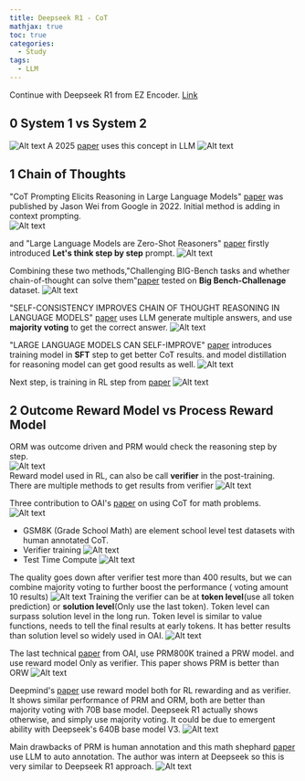 ```yaml
---
title: Deepseek R1 - CoT
mathjax: true
toc: true
categories:
  - Study
tags:
  - LLM
---
```


Continue with Deepseek R1 from EZ Encoder. [Link](https://www.youtube.com/watch?v=JHrt8_YnmWA)

## 0 System 1 vs System 2
![Alt text](/assets/images/2025/25-03-01-DeepseekR1-3_files/system12.png)
A 2025 [paper](https://arxiv.org/pdf/2502.12470) uses this concept in LLM
![Alt text](/assets/images/2025/25-03-01-DeepseekR1-3_files/system25.png)

## 1 Chain of Thoughts
"CoT Prompting Elicits Reasoning
in Large Language Models" [paper](https://arxiv.org/pdf/2201.11903) was published by Jason Wei from Google in 2022. Initial method is adding in context prompting.  
![Alt text](/assets/images/2025/25-03-01-DeepseekR1-3_files/cot1.png)

and "Large Language Models are Zero-Shot Reasoners" [paper]() firstly introduced **Let's think step by step** prompt.
![Alt text](/assets/images/2025/25-03-01-DeepseekR1-3_files/cot2.png)

Combining these two methods,"Challenging BIG-Bench tasks and
whether chain-of-thought can solve them"[paper](https://arxiv.org/pdf/2210.09261) tested on **Big Bench-Challenage** dataset.
![Alt text](/assets/images/2025/25-03-01-DeepseekR1-3_files/cot3.png)

"SELF-CONSISTENCY IMPROVES CHAIN OF THOUGHT
REASONING IN LANGUAGE MODELS" [paper](https://arxiv.org/pdf/2203.11171) uses LLM generate multiple answers, and use **majority voting** to get the correct answer.
![Alt text](/assets/images/2025/25-03-01-DeepseekR1-3_files/cot4.png)

"LARGE LANGUAGE MODELS CAN SELF-IMPROVE" [paper](https://arxiv.org/pdf/2210.11610) introduces training model in **SFT** step to get better CoT results. and model distillation for reasoning model can get good results as well. 
![Alt text](/assets/images/2025/25-03-01-DeepseekR1-3_files/cot5.png)

Next step, is training in RL step from [paper](https://arxiv.org/pdf/2412.14135)
![Alt text](/assets/images/2025/25-03-01-DeepseekR1-3_files/cot6.png)

## 2 Outcome Reward Model vs Process Reward Model
ORM was outcome driven and PRM would check the reasoning step by step.  
![Alt text](/assets/images/2025/25-03-01-DeepseekR1-3_files/orm-prm.png)  
Reward model used in RL, can also be call **verifier** in the post-training. There are multiple methods to get results from verifier
![Alt text](/assets/images/2025/25-03-01-DeepseekR1-3_files/verifier.png)

Three contribution to OAI's [paper](https://arxiv.org/pdf/2110.14168) on using CoT for math problems.
![Alt text](/assets/images/2025/25-03-01-DeepseekR1-3_files/3con.png)
- GSM8K (Grade School Math) are element school level test datasets with human annotated CoT.
- Verifier training
![Alt text](/assets/images/2025/25-03-01-DeepseekR1-3_files/verifiertrain.png)
- Test Time Compute
![Alt text](/assets/images/2025/25-03-01-DeepseekR1-3_files/ttc.png)

The quality goes down after verifier test more than 400 results, but we can combine majority voting to further boost the performance ( voting amount 10 results)
![Alt text](/assets/images/2025/25-03-01-DeepseekR1-3_files/400.png)
Training the verifier can be at **token level**(use all token prediction) or **solution level**(Only use the last token). Token level can surpass solution level in the long run. Token level is similar to value functions, needs to tell the final results at early tokens. It has better results than solution level so widely used in OAI.
![Alt text](/assets/images/2025/25-03-01-DeepseekR1-3_files/tokensolution.png)

The last technical [paper](https://arxiv.org/pdf/2305.20050) from OAI, use PRM800K trained a PRW model. and use reward model Only as verifier. This paper shows PRM is better than ORW
![Alt text](/assets/images/2025/25-03-01-DeepseekR1-3_files/last.png)

Deepmind's [paper](https://arxiv.org/pdf/2211.14275) use reward model both for RL rewarding and as verifier. It shows similar performance of PRM and ORM, both are better than majority voting with 70B base model. Deepseek R1 actually shows otherwise, and simply use majority voting. It could be due to emergent ability with Deepseek's 640B base model V3.
![Alt text](/assets/images/2025/25-03-01-DeepseekR1-3_files/deepmind.png)

Main drawbacks of PRM is human annotation and this math shephard [paper](https://arxiv.org/pdf/2312.08935) use LLM to auto annotation. The author was intern at Deepseek so this is very similar to Deepseek R1 approach.
![Alt text](/assets/images/2025/25-03-01-DeepseekR1-3_files/shepherd.png)


